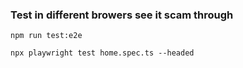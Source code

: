 ### Test in different browers see it scam through
```
npm run test:e2e
```
```
npx playwright test home.spec.ts --headed
```